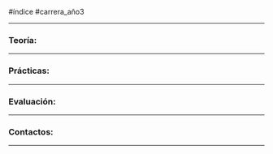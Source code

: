 #índice #carrera_año3 
___
### Teoría:
___
### Prácticas:
___
### Evaluación:
___
### Contactos:
___